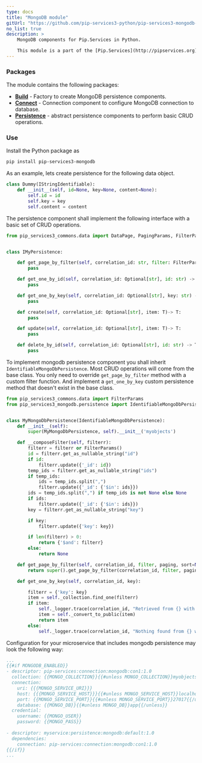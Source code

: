```yaml
---
type: docs
title: "MongoDB module"
gitUrl: "https://github.com/pip-services3-python/pip-services3-mongodb-python"
no_list: true
description: > 
    MongoDB components for Pip.Services in Python. 

    This module is a part of the [Pip.Services](http://pipservices.org) polyglot microservices toolkit. It provides a set of components used to implement MongoDB persistence.
---
```


### Packages

The module contains the following packages:
- [**Build**](build) - Factory to create MongoDB persistence components.
- [**Connect**](connect) - Connection component to configure MongoDB connection to database.
- [**Persistence**](persistence) - abstract persistence components to perform basic CRUD operations.


### Use

Install the Python package as
```bash
pip install pip-services3-mongodb
```

As an example, lets create persistence for the following data object.

```python
class Dummy(IStringIdentifiable):
    def __init__(self, id=None, key=None, content=None):
        self.id = id
        self.key = key
        self.content = content


```

The persistence component shall implement the following interface with a basic set of CRUD operations.

```python
from pip_services3_commons.data import DataPage, PagingParams, FilterParams


class IMyPersistence:

    def get_page_by_filter(self, correlation_id: str, filter: FilterParams, paging: PagingParams) -> DataPage:
        pass

    def get_one_by_id(self, correlation_id: Optional[str], id: str) -> T:
        pass

    def get_one_by_key(self, correlation_id: Optional[str], key: str) -> T:
        pass

    def create(self, correlation_id: Optional[str], item: T)-> T:
        pass

    def update(self, correlation_id: Optional[str], item: T)-> T:
        pass

    def delete_by_id(self, correlation_id: Optional[str], id: str) -> T:
        pass
```

To implement mongodb persistence component you shall inherit `IdentifiableMongoDbPersistence`. 
Most CRUD operations will come from the base class. You only need to override `get_page_by_filter` method with a custom filter function.
And implement a `get_one_by_key` custom persistence method that doesn't exist in the base class.

```python
from pip_services3_commons.data import FilterParams
from pip_services3_mongodb.persistence import IdentifiableMongoDbPersistence


class MyMongoDbPersistence(IdentifiableMongoDbPersistence):
    def __init__(self):
        super(MyMongoDbPersistence, self).__init__('myobjects')

    def __composeFilter(self, filterr):
        filterr = filterr or FilterParams()
        id = filterr.get_as_nullable_string("id")
        if id:
            filterr.update({'_id': id})
        temp_ids = filterr.get_as_nullable_string("ids")
        if temp_ids:
            ids = temp_ids.split(",")
            filterr.update({'_id': {'$in': ids}})
        ids = temp_ids.split(",") if temp_ids is not None else None
        if ids:
            filterr.update({'_id': {'$in': ids}})
        key = filterr.get_as_nullable_string("key")

        if key:
            filterr.update({'key': key})

        if len(filterr) > 0:
            return {'$and': filterr}
        else:
            return None

    def get_page_by_filter(self, correlation_id, filter, paging, sort=None, select=None):
        return super().get_page_by_filter(correlation_id, filter, paging, '_id', select)

    def get_one_by_key(self, correlation_id, key):

        filterr = {'key': key}
        item = self._collection.find_one(filterr)
        if item:
            self._logger.trace(correlation_id, "Retrieved from {} with key = {}", self._collection_name, key)
            item = self._convert_to_public(item)
            return item
        else:
            self._logger.trace(correlation_id, "Nothing found from {} with key = {}", self._collection_name, key)
```

Configuration for your microservice that includes mongodb persistence may look the following way:

```yaml
...
{{#if MONGODB_ENABLED}}
- descriptor: pip-services:connection:mongodb:con1:1.0
  collection: {{MONGO_COLLECTION}}{{#unless MONGO_COLLECTION}}myobjects{{/unless}}
  connection:
    uri: {{{MONGO_SERVICE_URI}}}
    host: {{{MONGO_SERVICE_HOST}}}{{#unless MONGO_SERVICE_HOST}}localhost{{/unless}}
    port: {{MONGO_SERVICE_PORT}}{{#unless MONGO_SERVICE_PORT}}27017{{/unless}}
    database: {{MONGO_DB}}{{#unless MONGO_DB}}app{{/unless}}
  credential:
    username: {{MONGO_USER}}
    password: {{MONGO_PASS}}
    
- descriptor: myservice:persistence:mongodb:default:1.0
  dependencies:
    connection: pip-services:connection:mongodb:con1:1.0
{{/if}}
...
```
